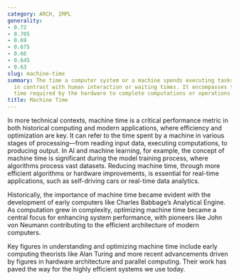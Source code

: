 ```yaml
---
category: ARCH, IMPL
generality:
- 0.72
- 0.705
- 0.69
- 0.675
- 0.66
- 0.645
- 0.63
slug: machine-time
summary: The time a computer system or a machine spends executing tasks, often used
  in contrast with human interaction or waiting times. It encompasses the processing
  time required by the hardware to complete computations or operations.
title: Machine Time
---
```


In more technical contexts, machine time is a critical performance metric in both historical computing and modern applications, where efficiency and optimization are key. It can refer to the time spent by a machine in various stages of processing—from reading input data, executing computations, to producing output. In AI and machine learning, for example, the concept of machine time is significant during the model training process, where algorithms process vast datasets. Reducing machine time, through more efficient algorithms or hardware improvements, is essential for real-time applications, such as self-driving cars or real-time data analytics.

Historically, the importance of machine time became evident with the development of early computers like Charles Babbage’s Analytical Engine. As computation grew in complexity, optimizing machine time became a central focus for enhancing system performance, with pioneers like John von Neumann contributing to the efficient architecture of modern computers.

Key figures in understanding and optimizing machine time include early computing theorists like Alan Turing and more recent advancements driven by figures in hardware architecture and parallel computing. Their work has paved the way for the highly efficient systems we use today.
